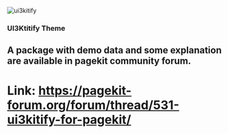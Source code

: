 ![ui3kitify](https://downloads-pagekit.storage.googleapis.com/fosphatic/ui3kitify/image.jpeg)

### UI3Ktitify Theme

## A package with demo data and some explanation are available in pagekit community forum.

# Link: https://pagekit-forum.org/forum/thread/531-ui3kitify-for-pagekit/
